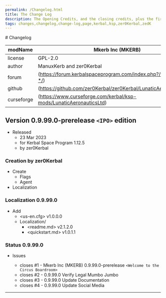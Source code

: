 ```yaml
---
permalink: /Changelog.html
title: The Change Log
description: The Opening Credits, and the closing credits, plus the first of two (or is three) end credit scenes
tags: changes,changelog,change-log,page,kerbal,ksp,zer0Kerbal,zedK
---
```

<!-- 
hdr-changelog.md v1.0.0.0
Mkerb Inc (MKERB)
created: 13 May 2022
updated:
CC BY-ND 4.0 by zer0Kerbal
--># Changelog  
  
| modName    | Mkerb Inc (MKERB)                                                  |
| ---------- | ------------------------------------------------------------------ |
| license    | GPL-2.0                                                            |
| author     | ManuxKerb and zer0Kerbal                                           |
| forum      | (https://forum.kerbalspaceprogram.com/index.php?/topic/208613-*/)  |
| github     | (https://github.com/zer0Kerbal/zer0Kerbal/LunaticAeronauticsLtd)   |
| curseforge | (https://www.curseforge.com/kerbal/ksp-mods/LunaticAeronauticsLtd) |

## Version 0.9.99.0-prerelease `<IPO>` edition

* Released
  * 23 Mar 2023
  * for Kerbal Space Program 1.12.5
  * by zer0Kerbal

### Creation by zer0Kerbal

* Create
  * Flags
  * Agent
* Localization

### Localization 0.9.99.0

* Add
  * <us-en.cfg> v1.0.0.0
  * Localization/
    * <readme.md> v2.1.2.0
    * <quickstart.md>  v1.0.1.1

### Status 0.9.99.0

* Issues

  * closes #1 - Mkerb Inc (MKERB) 0.9.99.0-prerelease `<Welcome to the Circus Boardroom>`
  * closes #2 - 0.9.99.0 Verify Legal Mumbo Jumbo
  * closes #3 - 0.9.99.0 Update Documentation
  * closes #4 - 0.9.99.0 Update Social Media

---
